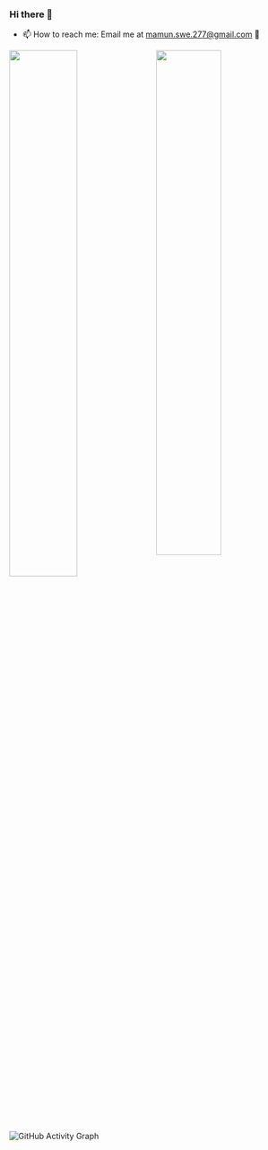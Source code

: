 ### Hi there 👋
- 📫 How to reach me: Email me at mamun.swe.277@gmail.com 🙂

<img  src="https://github-readme-stats.vercel.app/api?username=Mamun-swe&show_icons=true&hide_border=true&theme=tokyonight" width="48%" align="right" >
<img  src="https://github-readme-streak-stats.herokuapp.com/?user=Mamun-swe&theme=tokyonight&hide_border=true" width="49%" >

![GitHub Activity Graph](https://activity-graph.herokuapp.com/graph?username=Mamun-swe&bg_color=000000&color=4fff67&line=4fff67&point=ffffff&area=true&hide_border=true)


